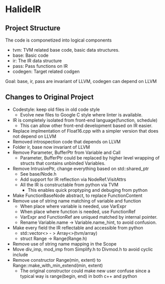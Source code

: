 # HalideIR

## Project Structure

The code is componetized into logical components

- tvm: TVM related base code, basic data structures.
- base: Basic code
- ir: The IR data structure
- pass: Pass functions on IR
- codegen: Target related codgen

Goal: base, ir, pass are invariant of LLVM, codegen can depend on LLVM

## Changes to Original Project
- Codestyle: keep old files in old code style
  - Evolve new files to Google C style where linter is available.
- IR is completely isolated from front-end language(function, schedule)
  - This can allow other front-end development based on IR easier.
- Replace implmentation of Float16.cpp with a simpler version that does not depend on LLVM
- Removed introspection code that depends on LLVM
- Folder ir, base now invariant of LLVM
- Remove Parameter, BufferPtr from Variable and Call
  - Parameter, BufferPtr could be replaced by higher level wrapping of structs that contains unbinded Variables.
- Remove IntrusivePtr, change everything based on std::shared_ptr
  - See base/Node.h
  - Add support for IR reflection via NodeRef.VisitAttrs
  - All the IR is constructable from python via TVM
    - This enables quick proptyping and debuging from python
- Make FunctionBaseNode abstract, to replace FunctionContent
- Remove use of string name matching of variable and function
  - When place where variable is needed, use VarExpr
  - When place where function is needed, use FunctionRef
  - VarExpr and FunctionRef are uniqued matched by internal pointer.
  - Rename Variable.name -> Variable.name_hint, to avoid confusion.
- Make every field the IR reflectable and accessible from python
  - std::vector<> - > Array<>(tvm/array)
  - struct Range ->  Range(Range.h)
- Remove use of string name mapping in the Scope
- Move div_imp, mod_imp from Simplify.h to Divmod.h to avoid cyclic include
- Remove constructor Range(min, extent) to Range::make_with_min_extend(min, extent)
  - The original constructor could make new user confuse since a typical way is
    range(begin, end) in both c++ and python
